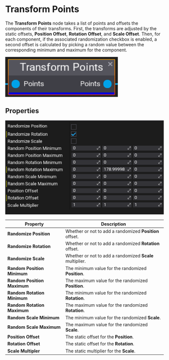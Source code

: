 # Transform Points

The **Transform Points** node takes a list of points and offsets the components of their transforms. First, the transforms are adjusted by the static offsets, **Position Offset**, **Rotation Offset**, and **Scale Offset**. Then, for each component, if the associated randomization checkbox is enabled, a second offset is calculated by picking a random value between the corresponding minimum and maximum for the component.

![Transform Points Node](media/transform-points.png)

## Properties
![Transform Points Node Properties](media/transform-points-properties.png)

| Property | Description |
|--------|--------|
| **Randomize Position** |  Whether or not to add a randomized **Position** offset. |
| **Randomize Rotation** |  Whether or not to add a randomized **Rotation** offset. |
| **Randomize Scale** |  Whether or not to add a randomized **Scale** multiplier. |
| **Random Position Minimum** |  The minimum value for the randomized **Position**. |
| **Random Position Maximum** |  The maximum value for the randomized **Position**. |
| **Random Rotation Minimum** |  The minimum value for the randomized **Rotation**. |
| **Random Rotation Maximum** |  The maximum value for the randomized **Rotation**. |
| **Random Scale Minimum** |  The minimum value for the randomized **Scale**. |
| **Random Scale Maximum** |  The maximum value for the randomized **Scale**. |
| **Position Offset** | The static offset for the **Position**. |
| **Rotation Offset** | The static offset for the **Rotation**. |
| **Scale Multipler** | The static multiplier for the **Scale**. |